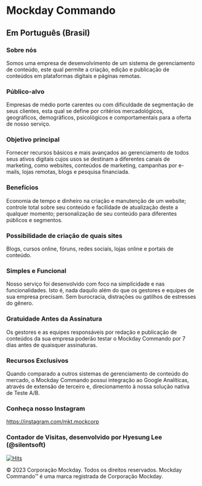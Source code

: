 # Mockday Commando
## Em Português (Brasil)
### Sobre nós
Somos uma empresa de desenvolvimento de um sistema de gerenciamento de conteúdo, este qual permite a criação, edição e publicação de conteúdos em plataformas digitais e páginas remotas.

### Público-alvo
Empresas de médio porte carentes ou com dificuldade de segmentação de seus clientes, esta qual se define por critérios mercadológicos, geográficos, demográficos, psicológicos e comportamentais para a oferta de nosso serviço.

### Objetivo principal
Fornecer recursos básicos e mais avançados ao gerenciamento de todos seus ativos digitais cujos usos se destinam a diferentes canais de marketing, como websites, conteúdos de marketing, campanhas por e-mails, lojas remotas, blogs e pesquisa financiada.

### Benefícios
Economia de tempo e dinheiro na criação e manutenção de um website; controle total sobre seu conteúdo e facilidade de atualização deste a qualquer momento; personalização de seu conteúdo para diferentes públicos e segmentos.

### Possibilidade de criação de quais sites
Blogs, cursos online, fóruns, redes sociais, lojas online e portais de conteúdo.

### Simples e Funcional
Nosso serviço foi desenvolvido com foco na simplicidade e nas funcionalidades. Isto é, nada daquilo além do que os gestores e equipes de sua empresa precisam. Sem burocracia, distrações ou gatilhos de estresses do gênero.

### Gratuidade Antes da Assinatura
Os gestores e as equipes responsáveis por redação e publicação de conteúdos da sua empresa poderão testar o Mockday Commando por 7 dias antes de quaisquer assinaturas.

### Recursos Exclusivos
Quando comparado a outros sistemas de gerenciamento de conteúdo do mercado, o Mockday Commando possui integração ao Google Analíticas, através de extensão de terceiro e, direcionamento à nossa solução nativa de Teste A/B.

### Conheça nosso Instagram
https://instagram.com/mkt.mockcorp

### Contador de Visitas, desenvolvido por Hyesung Lee (@silentsoft)
[![Hits](https://hits.sh/hceresetti.github.io/mockdaycommando-br.svg?style=for-the-badge&label=visitas&color=0000ff&labelColor=000000)](https://hits.sh/hceresetti.github.io/mockdaycommando-br/)

© 2023 Corporação Mockday. Todos os direitos reservados. Mockday Commando™ é uma marca registrada de Corporação Mockday.
